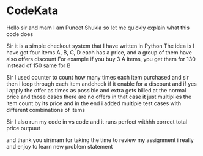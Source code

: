 # CodeKata

Hello sir and mam I am Puneet Shukla
so let me quickly explain what this code does 

Sir it is a simple checkout system that I have written in Python
The idea is I have got four items A, B, C, D each has a price, and a group of them have also offers discount 
For example if you buy 3 A items, you get them for 130 instead of 150  same for B

Sir I used counter to  count how many times each item purchased
and sir then i loop through each item andcheck if it enable for a discount and if yes i apply the offer as times as possible and extra gets billed at the normal price
and those cases there are no offers in that case it just multiplies the item count by its price and in the end i added multiple test cases with different combinations of items

Sir I also run my code in vs code and it runs perfect withhh correct total price outpuut

and thank you sir/mam for taking the time to review my assignment i really and enjoy to learn new problem statement
